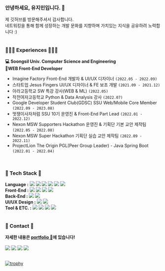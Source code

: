   <div>
  
 ### 안녕하세요, 유지민입니다. 👋
  제 깃허브를 방문해주셔서 감사합니다. <br>
  네트워킹을 통해 함께 성장하는 개발 문화를 지향하며 가치있는 지식을 공유하려 노력합니다 :) <br>
  <br>
  
### 👩🏻‍💻 Experiences 👩🏻‍💻
**💻 Soongsil Univ. Computer Science and Engineering**    
**🎨WEB Front-End Developer**    
 - Imagine Factory Front-End 개발자 & UI/UX 디자이너 `(2022.05 - 2022.09)`   
 - 스타트업 Jesus Fingers UI/UX 디자이너 & FE 보조 개발 `(2021.09 - 2021.12)`   
 - 아라고등학교 SW 특강 강사(WEB & ML) `(2022.05)`   
 - 작전여자고등학교 Python & Data Analysis 강사 `(2022.07)`   
 - Google Developer Student Club(GDSC) SSU Web/Mobile Core Member `(2022.09 - 2023.08)`   
 - 멋쟁이사자처럼 SSU 10기 운영진 & Front-End Part Lead `(2022.01 - 2022.12)`    
 - Nexon MSW Supporters Hackathon 운영진 & 기획단 기본 교안 제작팀 `(2022.05 - 2022.08)`   
 - Nexon MSW Super Hackathon 기획단 실습 교안 제작팀 `(2022.09 - 2022.11)`   
 - ProjectLion The Origin PGL(Peer Group Leader) - Java Spring Boot `(2022.01 - 2022.04)`
<br>

 ### 🔨 Tech Stack 🔨
 **Language :** <img src="https://img.shields.io/badge/C-000000?style=flat-square&logo=C&logoColor=#00599C"/> <img src="https://img.shields.io/badge/Java-000000?style=flat-square&logo=eclipse&logoColor=#339933"/> <img src="https://img.shields.io/badge/C++-000000?style=flat-square&logo=cplusplus&logoColor=#8F79FF"/> <img src="https://img.shields.io/badge/Python-000000?style=flat-square&logo=python&logoColor=#1572B6"/> <img src="https://img.shields.io/badge/JavaScript-000000?style=flat-square&logo=JavaScript&logoColor=#FFD700"/> <img src="https://img.shields.io/badge/TypeScript-000000?style=flat-square&logo=TypeScript&logoColor=#FFD700"/></a>
  <br>
 **Front-End :** 
  <img src="https://img.shields.io/badge/HTML5-000000?style=flat-square&logo=HTML5&logoColor=#E34F26"/></a> 
  <img src="https://img.shields.io/badge/CSS-000000?style=flat-square&logo=CSS3&logoColor=#1572B6"/></a> 
  <img src="https://img.shields.io/badge/React-000000?style=flat-square&logo=React&logoColor=#87CEFA"/></a>
  <img src="https://img.shields.io/badge/Redux-000000?style=flat-square&logo=Redux&logoColor=#87CEFA"/></a><br>
 **Back-End :**
  <img src="https://img.shields.io/badge/Django-000000?style=flat-square&logo=Django&logoColor=#267DFF"/></a> 
  <img src="https://img.shields.io/badge/SpringBoot-000000?style=flat-square&logo=SpringBoot&logoColor=#66CDAA"/></a><br>
 **UI/UX Design :**
  <img src="https://img.shields.io/badge/Figma-000000?style=flat-square&logo=Figma&logoColor=#DC143C"/></a>
  <img src="https://img.shields.io/badge/AdobeXD-000000?style=flat-square&logo=AdobeXD&logoColor=#9ACD32"/></a>
  <br>
 **Tool & ETC. :**
  <img src="https://img.shields.io/badge/Linux-000000?style=flat-square&logo=Linux&logoColor=#A34F26"/></a>
  <img src="https://img.shields.io/badge/Android-000000?style=flat-square&logo=AndroidStudio&logoColor=#226633"/></a>
  <img src="https://img.shields.io/badge/MySQL-000000?style=flat-square&logo=MySQL&logoColor=#FFA926"/></a>
  <img src="https://img.shields.io/badge/AWS-000000?style=flat-square&logo=Amazon%20AWS&logoColor=#232F3E"/></a><br>
  <br>
  
  ### 📧 Contact 📧
  **자세한 내용은 [portfolio 🐣](https://www.notion.so/Yoo-Ji-Min-3fb83bffb6664817b0b79f761d6f1bae)에 있습니다!** <br><br>
  <a href="https://blog.naver.com/dbwlals9936" target="_blank"><img src="https://img.shields.io/badge/Blog-20c997?style=flat-square&logo=Naver&logoColor=white"/></a>
  <a href="dbwlals9936@gmail.com" target="_blank"><img src="https://img.shields.io/badge/Gmail-E34F26?style=flat-square&logo=Gmail&logoColor=white"/></a>
  <a href="dbwlals9936@naver.com" target="_blank"><img src="https://img.shields.io/badge/Email-339933?style=flat-square&logo=Naver&logoColor=white"/></a>
  <a href="https://github.com/yoo-jimin127" target="_blank"><img src="https://img.shields.io/badge/Github-232F3E?style=flat-square&logo=Github&logoColor=white"/></a>
  <br><br>
  
[![trophy](https://github-profile-trophy.vercel.app/?username=yoo-jimin127&theme=flat&column=8)](https://github.com/ryo-ma/github-profile-trophy)
  <br>
  
  
    
</div>

